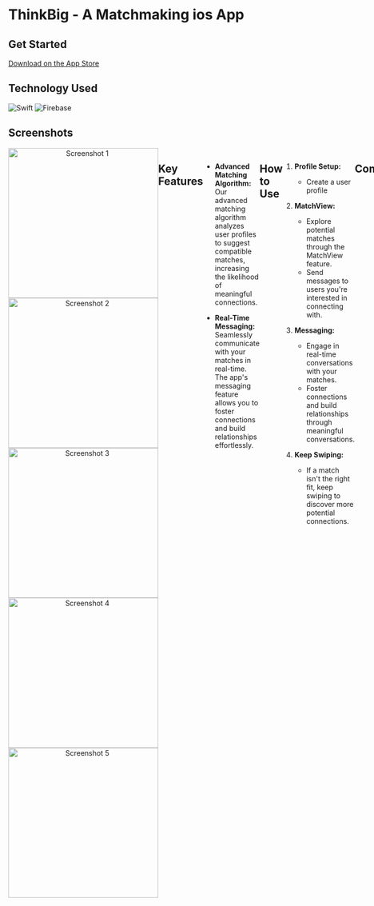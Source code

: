 # ThinkBig - A Matchmaking ios App 

## Get Started
[Download on the App Store](https://apps.apple.com/il/app/thinkbig/id1547124095?l=iw)

## Technology Used
<div>
  <img src='https://img.shields.io/badge/Swift-FA7343?style=for-the-badge&logo=swift&logoColor=white' alt='Swift'/>
  <img src='https://img.shields.io/badge/Firebase-FFCA28?style=for-the-badge&logo=firebase&logoColor=black' alt='Firebase'/>
</div>

## Screenshots
<div style="display: flex; justify-content: space-between;">
    <div style="flex: 1; text-align: center;">
        <img src="Screenshots/Screenshots1.png" width="300" alt="Screenshot 1">
       <img src="Screenshots/Screenshots2.png" width="300" alt="Screenshot 2">
        <img src="Screenshots/Screenshots3.png" width="300" alt="Screenshot 3">
         <img src="Screenshots/Screenshots4.png" width="300" alt="Screenshot 4">
         <img src="Screenshots/Screenshots5.png" width="300" alt="Screenshot 5">
</div>

## Key Features

- **Advanced Matching Algorithm:** Our advanced matching algorithm analyzes user profiles to suggest compatible matches, increasing the likelihood of meaningful connections.

- **Real-Time Messaging:** Seamlessly communicate with your matches in real-time. The app's messaging feature allows you to foster connections and build relationships effortlessly.



## How to Use

1. **Profile Setup:**
   - Create a user profile 

2. **MatchView:**
   - Explore potential matches through the MatchView feature.
   - Send messages to users you're interested in connecting with.

3. **Messaging:**
   - Engage in real-time conversations with your matches.
   - Foster connections and build relationships through meaningful conversations.

4. **Keep Swiping:**
   - If a match isn't the right fit, keep swiping to discover more potential connections.

## Compatibility

- **Platform:** iOS
- **Compatibility:** Requires iOS 13.0 or later



## Contributing

Feel free to contribute to the project by opening issues or creating pull requests. 

## License

![GitHub](https://img.shields.io/github/license/ItsAlexanderPopov/Simon-game)



















# ThinkBig-ios-Full-Project
Link to download : https://apps.apple.com/il/app/thinkbig/id1547124095?l=iw
  * Development iOS application from Scratch </br>
•	Integration with Google Firebase server-side systems: User registration and authentication.</br>
•	Upload photos with Firebase Storage.</br>
•	Cloud Firestore User action buttons, a profile page that displays user information and changes.</br>
•	Working with CocoaPods and custom APIs.</br>
•	Use MVVM (Model-View-ViewModel) Framework.</br>
•	Advanced UI/UX development to build a clean and visually appearing user interface.</br>
•	Implementing extended protocols and functions for cleaner code.</br

